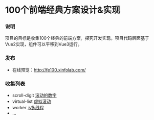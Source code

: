 # 100个前端经典方案设计&实现

### 说明
项目的目标是收集100个经典的前端方案，探究开发实现。项目代码层面基于Vue2实现，组件可以平移到Vue3运行。

### 发布
- 在线预览：http://fe100.xinfolab.com/

### 收集列表
+ scroll-digit [滚动的数字](https://fe100.xinfolab.com/#/code/scroll-digit) 
+ virtual-list [虚拟滚动](https://fe100.xinfolab.com/#/code/virtual-list)
+ worker [js多线程](https://fe100.xinfolab.com/#/code/worker)
+ ...


